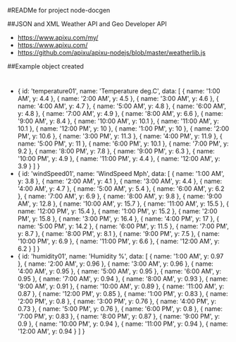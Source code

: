 #READMe for project node-docgen

##JSON and XML Weather API and Geo Developer API

- https://www.apixu.com/my/
- https://www.apixu.com/
- https://github.com/apixu/apixu-nodejs/blob/master/weatherlib.js




##Example object created 
#
- { id: 'temperature01',
  name: 'Temperature deg.C',
  data: 
   [ { name: '1:00 AM', y: 4.4 },
     { name: '2:00 AM', y: 4.5 },
     { name: '3:00 AM', y: 4.6 },
     { name: '4:00 AM', y: 4.7 },
     { name: '5:00 AM', y: 4.8 },
     { name: '6:00 AM', y: 4.8 },
     { name: '7:00 AM', y: 4.9 },
     { name: '8:00 AM', y: 6.6 },
     { name: '9:00 AM', y: 8.4 },
     { name: '10:00 AM', y: 10.1 },
     { name: '11:00 AM', y: 10.1 },
     { name: '12:00 PM', y: 10 },
     { name: '1:00 PM', y: 10 },
     { name: '2:00 PM', y: 10.6 },
     { name: '3:00 PM', y: 11.3 },
     { name: '4:00 PM', y: 11.9 },
     { name: '5:00 PM', y: 11 },
     { name: '6:00 PM', y: 10.1 },
     { name: '7:00 PM', y: 9.2 },
     { name: '8:00 PM', y: 7.8 },
     { name: '9:00 PM', y: 6.3 },
     { name: '10:00 PM', y: 4.9 },
     { name: '11:00 PM', y: 4.4 },
     { name: '12:00 AM', y: 3.9 } ] }
- { id: 'windSpeed01',
  name: 'WindSpeed Mph',
  data: 
   [ { name: '1:00 AM', y: 3.8 },
     { name: '2:00 AM', y: 4.1 },
     { name: '3:00 AM', y: 4.4 },
     { name: '4:00 AM', y: 4.7 },
     { name: '5:00 AM', y: 5.4 },
     { name: '6:00 AM', y: 6.2 },
     { name: '7:00 AM', y: 6.9 },
     { name: '8:00 AM', y: 9.8 },
     { name: '9:00 AM', y: 12.8 },
     { name: '10:00 AM', y: 15.7 },
     { name: '11:00 AM', y: 15.5 },
     { name: '12:00 PM', y: 15.4 },
     { name: '1:00 PM', y: 15.2 },
     { name: '2:00 PM', y: 15.8 },
     { name: '3:00 PM', y: 16.4 },
     { name: '4:00 PM', y: 17 },
     { name: '5:00 PM', y: 14.2 },
     { name: '6:00 PM', y: 11.5 },
     { name: '7:00 PM', y: 8.7 },
     { name: '8:00 PM', y: 8.1 },
     { name: '9:00 PM', y: 7.5 },
     { name: '10:00 PM', y: 6.9 },
     { name: '11:00 PM', y: 6.6 },
     { name: '12:00 AM', y: 6.2 } ] }
- { id: 'humidity01',
  name: 'Humidity %',
  data: 
   [ { name: '1:00 AM', y: 0.97 },
     { name: '2:00 AM', y: 0.96 },
     { name: '3:00 AM', y: 0.96 },
     { name: '4:00 AM', y: 0.95 },
     { name: '5:00 AM', y: 0.95 },
     { name: '6:00 AM', y: 0.95 },
     { name: '7:00 AM', y: 0.94 },
     { name: '8:00 AM', y: 0.93 },
     { name: '9:00 AM', y: 0.91 },
     { name: '10:00 AM', y: 0.89 },
     { name: '11:00 AM', y: 0.87 },
     { name: '12:00 PM', y: 0.85 },
     { name: '1:00 PM', y: 0.83 },
     { name: '2:00 PM', y: 0.8 },
     { name: '3:00 PM', y: 0.76 },
     { name: '4:00 PM', y: 0.73 },
     { name: '5:00 PM', y: 0.76 },
     { name: '6:00 PM', y: 0.8 },
     { name: '7:00 PM', y: 0.83 },
     { name: '8:00 PM', y: 0.87 },
     { name: '9:00 PM', y: 0.9 },
     { name: '10:00 PM', y: 0.94 },
     { name: '11:00 PM', y: 0.94 },
     { name: '12:00 AM', y: 0.94 } ] }